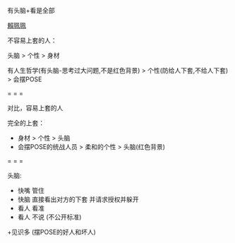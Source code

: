 
有头脑+看是全部

[賴珮珮](http://www.fhm.com.tw/article?id=21254)

不容易上套的人：

头脑 > 个性 > 身材

有人生哲学(有头脑-思考过大问题,不是红色背景) > 个性(防给人下套,不给人下套) > 会摆POSE



= = =

对比，容易上套的人

完全的上套：
- 身材 > 个性 > 头脑
- 会摆POSE的统战人员 > 柔和的个性 > 头脑(红色背景)

= = =

头脑:
- 快嘴 管住
- 快脑 直接看出对方的下套 并请求授权并躲开
- 看人 看准
- 看人 不说 (不公开标准)

+见识多 (摆POSE的好人和坏人)


